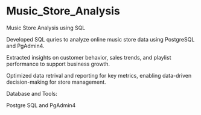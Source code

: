 # Music_Store_Analysis

Music Store Analysis using SQL

Developed SQL quries to analyze online music store data using PostgreSQL and PgAdmin4.

Extracted insights on customer behavior, sales trends, and playlist performance to support business growth.

Optimized data retrival and reporting for key metrics, enabling data-driven decision-making for store management.

Database and Tools:

Postgre SQL and PgAdmin4 
